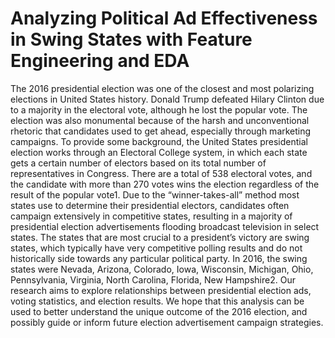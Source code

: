 # Analyzing Political Ad Effectiveness in Swing States with Feature Engineering and EDA

The 2016 presidential election was one of the closest and most polarizing elections in United States history. Donald Trump defeated Hilary Clinton due to a majority in the electoral vote, although he lost the popular vote. The election was also monumental because of the harsh and unconventional rhetoric that candidates used to get ahead, especially through marketing campaigns. To provide some background, the United States presidential election works through an Electoral College system, in which each state gets a certain number of electors based on its total number of representatives in Congress. There are a total of 538 electoral votes, and the candidate with more than 270 votes wins the election regardless of the result of the popular vote1. Due to the “winner-takes-all” method most states use to determine their presidential electors, candidates often campaign extensively in competitive states, resulting in a majority of presidential election advertisements flooding broadcast television in select states. The states that are most crucial to a president’s victory are swing states, which typically have very competitive polling results and do not historically side towards any particular political party. In 2016, the swing states were Nevada, Arizona, Colorado, Iowa, Wisconsin, Michigan, Ohio, Pennsylvania, Virginia, North Carolina, Florida, New Hampshire2. Our research aims to explore relationships between presidential election ads, voting statistics, and election results. We hope that this analysis can be used to better understand the unique outcome of the 2016 election, and possibly guide or inform future election advertisement campaign strategies.
